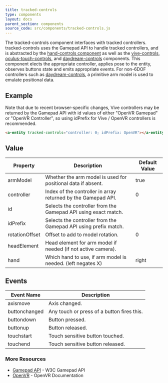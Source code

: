 ```yaml
---
title: tracked-controls
type: components
layout: docs
parent_section: components
source_code: src/components/tracked-controls.js
---
```


[handcontrols]: ./hand-controls.md
[oculustouchcontrols]: ./oculus-touch-controls.md
[vivecontrols]: ./vive-controls.md
[daydreamcontrols]: ./daydream-controls.md

The tracked-controls component interfaces with tracked controllers.
tracked-controls uses the Gamepad API to handle tracked controllers, and is
abstracted by the [hand-controls component][handcontrols] as well as the
[vive-controls][vivecontrols], [oculus-touch-controls][oculustouchcontrols], and
[daydream-controls][daydreamcontrols]
components. This component elects the appropriate controller, applies pose to
the entity, observes buttons state and emits appropriate events.  For non-6DOF controllers
such as [daydream-controls][daydreamcontrols], a primitive arm model is used to emulate
positional data.

## Example

Note that due to recent browser-specific changes, Vive controllers may be returned
by the Gamepad API with id values of either "OpenVR Gamepad" or "OpenVR Controller",
so using idPrefix for Vive / OpenVR controllers is recommended.

```html
<a-entity tracked-controls="controller: 0; idPrefix: OpenVR"></a-entity>
```

## Value

| Property          | Description                                                     | Default Value              |
|-------------------|-----------------------------------------------------------------|----------------------------|
| armModel          | Whether the arm model is used for positional data if absent.    | true                       |
| controller        | Index of the controller in array returned by the Gamepad API.   | 0                          |
| id                | Selects the controller from the Gamepad API using exact match.  |                            |
| idPrefix          | Selects the controller from the Gamepad API using prefix match. |                            |
| rotationOffset    | Offset to add to model rotation.                                | 0                          |
| headElement       | Head element for arm model if needed (if not active camera).    |                            |
| hand              | Which hand to use, if arm model is needed.  (left negates X)    | right                      |

## Events

| Event Name     | Description                                |
|----------------|--------------------------------------------|
| axismove       | Axis changed.                              |
| buttonchanged  | Any touch or press of a button fires this. |
| buttondown     | Button pressed.                            |
| buttonup       | Button released.                           |
| touchstart     | Touch sensitive button touched.            |
| touchend       | Touch sensitive button released.           |

### More Resources

[gamepadAPI]: https://developer.mozilla.org/en-US/docs/Web/API/Gamepad_API
[openVR]: https://github.com/ValveSoftware/openvr/wiki/API-Documentation

- [Gamepad API][gamepadAPI] - W3C Gamepad API
- [OpenVR][openVR] - OpenVR Documentation
